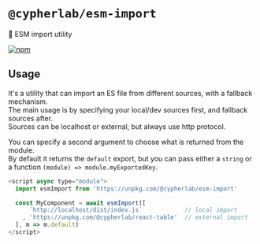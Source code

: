 # `@cypherlab/esm-import`


🔧 ESM import utility

<a href="https://www.npmjs.com/package/@cypherlab/esm-import">
  <img alt="npm" src="https://img.shields.io/npm/v/@cypherlab/esm-import">
</a>


## Usage 

It's a utility that can import an ES file from different sources, with a fallback mechanism.  
The main usage is by specifying your local/dev sources first, and fallback sources after.  
Sources can be localhost or external, but always use http protocol.

You can specify a second argument to choose what is returned from the module.  
By default it returns the `default` export, but you can pass either a `string` or a function `(module) => module.myExportedKey`.

```js
<script async type="module">
  import esmImport from 'https://unpkg.com/@cypherlab/esm-import'

  const MyComponent = await esmImport([
      `http://localhost/dist/index.js`            // local import
    , 'https://unpkg.com/@cypherlab/react-table'  // external import
  ], m => m.default)
</script>
```